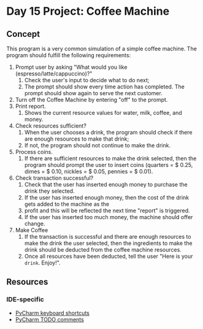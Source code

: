 # Day 15 Project: Coffee Machine

## Concept

This program is a very common simulation of a simple coffee machine. The program should fulfill the following
requirements:

1. Prompt user by asking "What would you like (espresso/latte/cappuccino)?"
   1. Check the user's input to decide what to do next;
   2. The prompt should show every time action has completed. The prompt should show again to serve the next customer.
2. Turn off the Coffee Machine by entering "off" to the prompt.
3. Print report.
   1. Shows the current resource values for water, milk, coffee, and money.
4. Check resources sufficient?
   1. When the user chooses a drink, the program should check if there are enough resources to make that drink;
   2. If not, the program should not continue to make the drink.
5. Process coins.
   1. If there are sufficient resources to make the drink selected, then the program should prompt the user to insert
coins (quarters = $ 0.25, dimes = $ 0.10, nickles = $ 0.05, pennies = $ 0.01).
6. Check transaction successful?
   1. Check that the user has inserted enough money to purchase the drink they selected.
   2. If the user has inserted enough money, then the cost of the drink gets added to the machine as the
   3. profit and this will be reflected the next time "report" is triggered.
   4. If the user has inserted too much money, the machine should offer change.
7. Make Coffee
   1. If the transaction is successful and there are enough resources to make the drink the user selected,
then the ingredients to make the drink should be deducted from the coffee machine resources.
   2. Once all resources have been deducted, tell the user "Here is your `drink`. Enjoy!".

## Resources

### IDE-specific

- [PyCharm keyboard shortcuts](https://www.jetbrains.com/help/pycharm/mastering-keyboard-shortcuts.html)
- [PyCharm TODO comments](https://www.jetbrains.com/help/pycharm/using-todo.html)